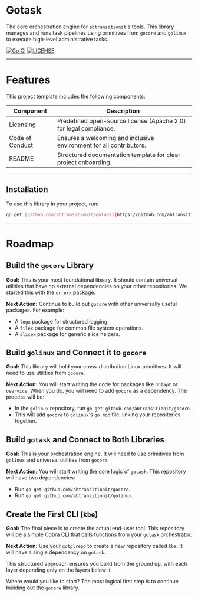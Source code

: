 # Gotask


The core orchestration engine for `abtransitionit`'s tools. This library manages and runs task pipelines using primitives from `gocore` and `golinux` to execute high-level administrative tasks.

[![Go CI](https://github.com/abtransitionit/gotask/actions/workflows/ci.yaml/badge.svg)](https://github.com/abtransitionit/gotask/actions/workflows/ci.yaml)
[![LICENSE](https://img.shields.io/badge/license-Apache_2.0-blue.svg)](https://choosealicense.com/licenses/apache-2.0/)

----


# Features  
This project template includes the following components:  


|Component|Description|
|-|-|
|Licensing|Predefined open-source license (Apache 2.0) for legal compliance.|
|Code of Conduct| Ensures a welcoming and inclusive environment for all contributors.|  
|README|Structured documentation template for clear project onboarding.|  

---

## Installation

To use this library in your project, run:

```bash
go get [github.com/abtransitionit/gotask](https://github.com/abtransitionit/gotask)
```

---

# Roadmap


## Build the `gocore` Library

**Goal:** This is your most foundational library. It should contain universal utilities that have no external dependencies on your other repositories. We started this with the `errorx` package.

**Next Action:** Continue to build out `gocore` with other universally useful packages. For example:
* A `logx` package for structured logging.
* A `filex` package for common file system operations.
* A `slicex` package for generic slice helpers.

## Build `golinux` and Connect it to `gocore`

**Goal:** This library will hold your cross-distribution Linux primitives. It will need to use utilities from `gocore`.

**Next Action:** You will start writing the code for packages like `dnfapt` or `oservice`. When you do, you will need to add `gocore` as a dependency. The process will be:
* In the `golinux` repository, run `go get github.com/abtransitionit/gocore`.
* This will add `gocore` to `golinux`'s `go.mod` file, linking your repositories together.

## Build `gotask` and Connect to Both Libraries

**Goal:** This is your orchestration engine. It will need to use primitives from `golinux` and universal utilities from `gocore`.

**Next Action:** You will start writing the core logic of `gotask`. This repository will have two dependencies:
* Run `go get github.com/abtransitionit/gocore`.
* Run `go get github.com/abtransitionit/golinux`.

## Create the First CLI (`kbe`)

**Goal:** The final piece is to create the actual end-user tool. This repository will be a simple Cobra CLI that calls functions from your `gotask` orchestrator.

**Next Action:** Use your `gotplrepo` to create a new repository called `kbe`. It will have a single dependency on `gotask`.

This structured approach ensures you build from the ground up, with each layer depending only on the layers below it.

Where would you like to start? The most logical first step is to continue building out the `gocore` library.